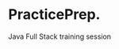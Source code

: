 <html>
  <head></head>
<h1>PracticePrep.</h1>
  <body>
    Java Full Stack training session
    </body>
  </html>
